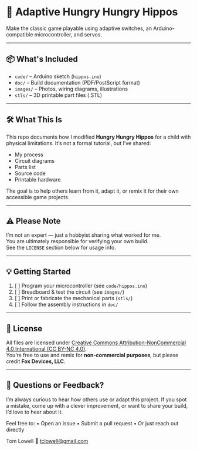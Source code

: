 # 🦛 Adaptive Hungry Hungry Hippos

Make the classic game playable using adaptive switches, an Arduino-compatible microcontroller, and servos.

---

## 📦 What's Included

- `code/` – Arduino sketch (`hippos.ino`)
- `doc/` – Build documentation (PDF/PostScript format)
- `images/` – Photos, wiring diagrams, illustrations
- `stls/` – 3D printable part files (.STL)

---

## 🛠️ What This Is

This repo documents how I modified **Hungry Hungry Hippos** for a child with physical limitations. It’s not a formal tutorial, but I’ve shared:

- My process
- Circuit diagrams
- Parts list
- Source code
- Printable hardware

The goal is to help others learn from it, adapt it, or remix it for their own accessible game projects.

---

## ⚠️ Please Note

I’m not an expert — just a hobbyist sharing what worked for me.  
You are ultimately responsible for verifying your own build.  
See the `LICENSE` section below for usage info.

---

## 💡 Getting Started

1. [ ] Program your microcontroller (see `code/hippos.ino`)
2. [ ] Breadboard & test the circuit (see `images/`)
3. [ ] Print or fabricate the mechanical parts (`stls/`)
4. [ ] Follow the assembly instructions in `doc/`

---

## 🧾 License

All files are licensed under [Creative Commons Attribution-NonCommercial 4.0 International (CC BY-NC 4.0)](https://creativecommons.org/licenses/by-nc/4.0/).  
You’re free to use and remix for **non-commercial purposes**, but please credit **Fox Devices, LLC**.

---

## 🙋 Questions or Feedback?

I’m always curious to hear how others use or adapt this project. If you spot a mistake, come up with a clever improvement, or want to share your build, I’d love to hear about it.

Feel free to:
	•	Open an issue
	•	Submit a pull request
	•	Or just reach out directly

Tom Lowell
📧 tclowell@gmail.com
